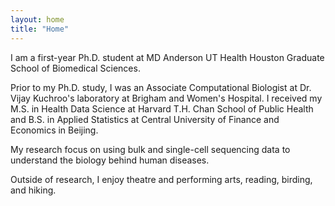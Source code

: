 ```yaml
---
layout: home
title: "Home"
---
```


I am a first-year Ph.D. student at MD Anderson UT Health Houston Graduate School of Biomedical Sciences.

Prior to my Ph.D. study, I was an Associate Computational Biologist at Dr. Vijay Kuchroo's laboratory at Brigham and Women's Hospital. I received my M.S. in Health Data Science at Harvard T.H. Chan School of Public Health and B.S. in Applied Statistics at Central University of Finance and Economics in Beijing.

My research focus on using bulk and single-cell sequencing data to understand the biology behind human diseases.

Outside of research, I enjoy theatre and performing arts, reading, birding, and hiking.

